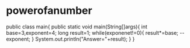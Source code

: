 # powerofanumber
public class main{
public static void main(String[]args){
int base=3,exponent=4;
long result=1;
while(exponenet!=0){
result*=base;
--exponent;
}
System.out.println("Answer="+result);
}
}

